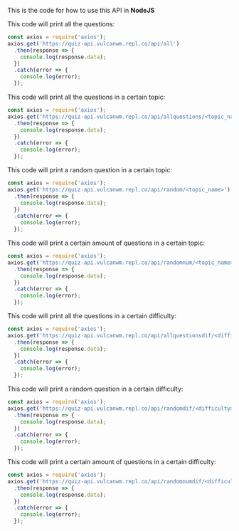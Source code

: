 This is the code for how to use this API in **NodeJS**

This code will print all the questions:
```js
const axios = require('axios');
axios.get('https://quiz-api.vulcanwm.repl.co/api/all')
  .then(response => {
    console.log(response.data);
  })
  .catch(error => {
    console.log(error);
  });
```

This code will print all the questions in a certain topic:
```js
const axios = require('axios');
axios.get('https://quiz-api.vulcanwm.repl.co/api/allquestions/<topic_name>')
  .then(response => {
    console.log(response.data);
  })
  .catch(error => {
    console.log(error);
  });
```

This code will print a random question in a certain topic:
```js
const axios = require('axios');
axios.get('https://quiz-api.vulcanwm.repl.co/api/random/<topic_name>')
  .then(response => {
    console.log(response.data);
  })
  .catch(error => {
    console.log(error);
  });
```

This code will print a certain amount of questions in a certain topic:
```js
const axios = require('axios');
axios.get('https://quiz-api.vulcanwm.repl.co/api/randomnum/<topic_name>/<num>')
  .then(response => {
    console.log(response.data);
  })
  .catch(error => {
    console.log(error);
  });
```

This code will print all the questions in a certain difficulty:
```js
const axios = require('axios');
axios.get('https://quiz-api.vulcanwm.repl.co/api/allquestionsdif/<difficulty>')
  .then(response => {
    console.log(response.data);
  })
  .catch(error => {
    console.log(error);
  });
```

This code will print a random question in a certain difficulty:
```js
const axios = require('axios');
axios.get('https://quiz-api.vulcanwm.repl.co/api/randomdif/<difficulty>')
  .then(response => {
    console.log(response.data);
  })
  .catch(error => {
    console.log(error);
  });
```

This code will print a certain amount of questions in a certain difficulty:
```js
const axios = require('axios');
axios.get('https://quiz-api.vulcanwm.repl.co/api/randomnumdif/<difficulty>/<num>')
  .then(response => {
    console.log(response.data);
  })
  .catch(error => {
    console.log(error);
  });
```